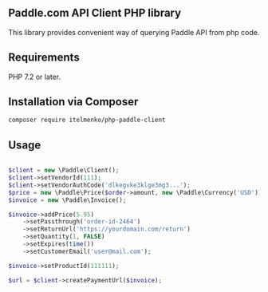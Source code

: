 ## Paddle.com API Client PHP library

This library provides convenient way of querying Paddle API from php code.

## Requirements

PHP 7.2 or later.

## Installation via Composer

```sh
composer require itelmenko/php-paddle-client
```

## Usage

```php

$client = new \Paddle\Client();
$client->setVendorId(111);
$client->setVendorAuthCode('dlkegvke3klge3mg3...');
$price = new \Paddle\Price($order->amount, new \Paddle\Currency('USD'));
$invoice = new \Paddle\Invoice();

$invoice->addPrice(5.95)
    ->setPassthrough('order-id-2464')
    ->setReturnUrl('https://yourdomain.com/return')
    ->setQuantity(1, FALSE)
    ->setExpires(time())
    ->setCustomerEmail('user@mail.com');

$invoice->setProductId(111111);

$url = $client->createPaymentUrl($invoice);

```
